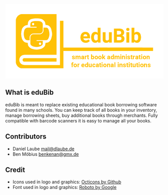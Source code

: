 ![eduBib Logo](https://github.com/laubed/eduBib/blob/master/misc/splash.png)

## What is eduBib ##
eduBib is meant to replace existing educational book borrowing software found in many schools. You can keep track of all books in your inventory, manage borrowing sheets, buy additional books through merchants. Fully compatible with barcode scanners it is easy to manage all your books.

## Contributors ##
- Daniel Laube <mail@dlaube.de>
- Ben Möbius <benkenan@gmx.de>

## Credit ##
* Icons used in logo and graphics: [Octicons by Github](https://octicons.github.com/)
* Font used in logo and graphics: [Roboto by Google](https://www.google.com/fonts/specimen/Roboto)
